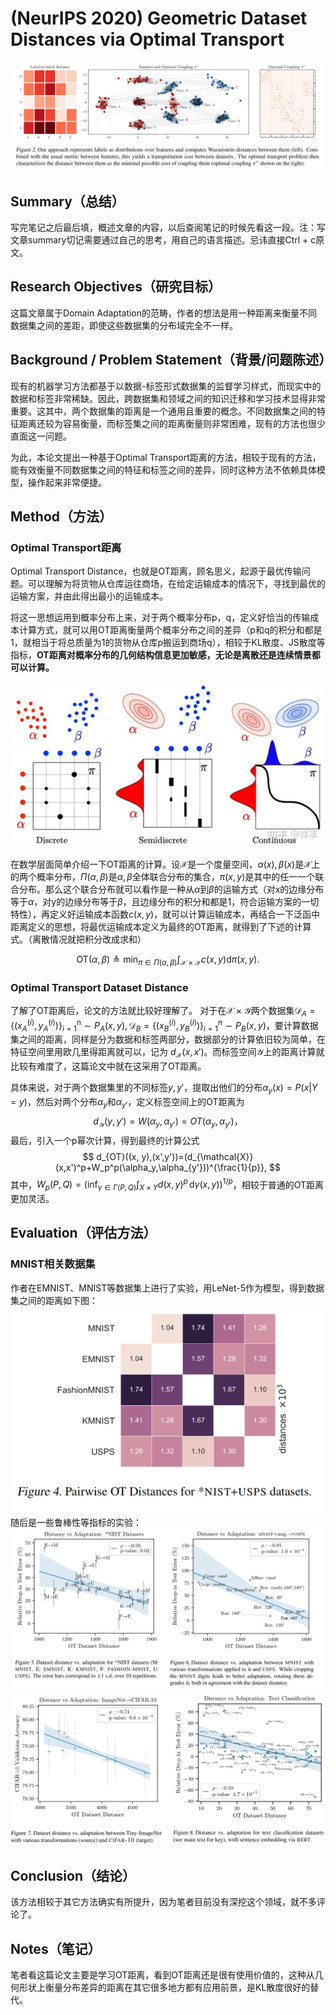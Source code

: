 # (NeurIPS 2020) Geometric Dataset Distances via Optimal Transport
![结构图](images/2025-07-15-Geometric%20Dataset%20Distances%20via%20Optimal%20Transport/structure.png)
## Summary（总结）
写完笔记之后最后填，概述文章的内容，以后查阅笔记的时候先看这一段。注：写文章summary切记需要通过自己的思考，用自己的语言描述。忌讳直接Ctrl + c原文。

## Research Objectives（研究目标）
这篇文章属于Domain Adaptation的范畴，作者的想法是用一种距离来衡量不同数据集之间的差距，即使这些数据集的分布域完全不一样。
## Background / Problem Statement（背景/问题陈述）
现有的机器学习方法都基于以数据-标签形式数据集的监督学习样式，而现实中的数据和标签非常稀缺。因此，跨数据集和领域之间的知识迁移和学习技术显得非常重要。这其中，两个数据集的距离是一个通用且重要的概念。不同数据集之间的特征距离还较为容易衡量，而标签集之间的距离衡量则非常困难，现有的方法也很少直面这一问题。

为此，本论文提出一种基于Optimal Transport距离的方法，相较于现有的方法，能有效衡量不同数据集之间的特征和标签之间的差异，同时这种方法不依赖具体模型，操作起来非常便捷。

## Method（方法）
### Optimal Transport距离
Optimal Transport Distance，也就是OT距离，顾名思义，起源于最优传输问题。可以理解为将货物从仓库运往商场，在给定运输成本的情况下，寻找到最优的运输方案，并由此得出最小的运输成本。


将这一思想运用到概率分布上来，对于两个概率分布p，q，定义好恰当的传输成本计算方式，就可以用OT距离衡量两个概率分布之间的差异（p和q的积分和都是1，就相当于将总质量为1的货物从仓库p搬运到商场q），相较于KL散度、JS散度等指标，**OT距离对概率分布的几何结构信息更加敏感，无论是离散还是连续情景都可以计算。**

![ot](images/2025-07-15-Geometric%20Dataset%20Distances%20via%20Optimal%20Transport/ot2.png)

在数学层面简单介绍一下OT距离的计算。设$\mathcal{X}$是一个度量空间，$\alpha(x), \beta(x)$是$\mathcal{X}$上的两个概率分布，$\Pi({\alpha, \beta})$是$\alpha, \beta$全体联合分布的集合，$\pi(x, y)$是其中的任一一个联合分布。那么这个联合分布就可以看作是一种从$\alpha$到$\beta$的运输方式（对x的边缘分布等于$\alpha$，对y的边缘分布等于$\beta$，且边缘分布的积分和都是1，符合运输方案的一切特性），再定义好运输成本函数$c(x, y)$，就可以计算运输成本，再结合一下泛函中距离定义的思想，将最优运输成本定义为最终的OT距离，就得到了下述的计算式。（离散情况就把积分改成求和）

$$
\mathrm{OT}(\alpha,\beta)\triangleq\min_{\pi\in\Pi(\alpha,\beta)}\int_{\mathcal{X}\times\mathcal{X}}c(x,y)\mathrm{d}\pi(x,y).
$$

### Optimal Transport Dataset Distance
了解了OT距离后，论文的方法就比较好理解了。
对于在$\mathcal{X}\times\mathcal{Y}$两个数据集$\mathcal{D}_A=\{(x_A^{(i)},y_A^{(i)})\}_{i=1}^n\sim P_A(x,y), \mathcal{D}_B=\{(x_B^{(i)},y_B^{(i)})\}_{i=1}^n\sim P_B(x,y)$，要计算数据集之间的距离，同样是分为数据和标签两部分，数据部分的计算依旧较为简单，在特征空间里用欧几里得距离就可以，记为
$d_{\mathcal{X}}(x,x')$。而标签空间$\mathcal{Y}$上的距离计算就比较有难度了，这篇论文中就在这采用了OT距离。

具体来说，对于两个数据集里的不同标签$y, y'$，提取出他们的分布$\alpha_y(x)=P(x|Y=y)$，然后对两个分布$\alpha_y$和$\alpha_{y'}$，定义标签空间上的OT距离为
$$
d_{\mathcal{Y}}(y, y') = W(\alpha_y,\alpha_{y'})=OT(\alpha_y,\alpha_{y'})，
$$
最后，引入一个p幂次计算，得到最终的计算公式
$$
d_{OT}((x, y),(x',y'))=(d_{\mathcal{X}}(x,x')^p+W_p^p(\alpha_y,\alpha_{y'}))^{\frac{1}{p}},
$$
其中，$W_p(P, Q) = \left( \inf_{\gamma \in \Gamma(P, Q)} \int_{X \times Y} d(x, y)^p \, \mathrm{d}\gamma(x, y) \right)^{1/p}$，相较于普通的OT距离更加灵活。
## Evaluation（评估方法）
### MNIST相关数据集
作者在EMNIST、MNIST等数据集上进行了实验，用LeNet-5作为模型，得到数据集之间的距离如下图：
![mnist](images/2025-07-15-Geometric%20Dataset%20Distances%20via%20Optimal%20Transport/mnist.png)
随后是一些鲁棒性等指标的实验：
![robust](images/2025-07-15-Geometric%20Dataset%20Distances%20via%20Optimal%20Transport/mnist-robust.png)
![robust](images/2025-07-15-Geometric%20Dataset%20Distances%20via%20Optimal%20Transport/robust2.png)
## Conclusion（结论）
该方法相较于其它方法确实有所提升，因为笔者目前没有深挖这个领域，就不多评论了。

## Notes（笔记）
笔者看这篇论文主要是学习OT距离，看到OT距离还是很有使用价值的，这种从几何形状上衡量分布差异的距离在其它很多地方都有应用前景，是KL散度很好的替代。
<!-- ## References(optional) 
列出相关性高的文献，以便之后可以继续track下去。 -->
